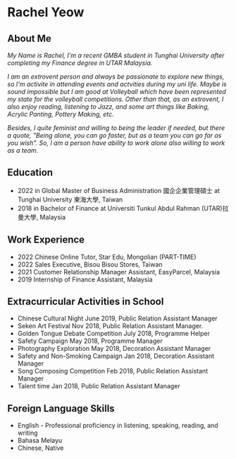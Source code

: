 # **Rachel Yeow**

## **About Me**
*My Name is Rachel, I'm a recent GMBA student in Tunghai University after completing my Finance degree in UTAR Malaysia.*

*I am an extrovent person and always be passionate to explore new things, so I'm activite in attending events and actvities during my uni life. Maybe is sound impossible but I am good at Volleyball which have been represented my state for the volleyball competitions. Other than that, as an extrovent, I also enjoy reading, listening to Jazz, and some art things like Baking, Acrylic Panting, Pottery Making, etc.*

*Besides, I quite feminist and willing to being the leader if needed, but there a quote, "Being alone, you can go faster, but as a team you can go far as you wish". So, I am a person have ability to work alone also willing to work as a team.*

## **Education**
- 2022 in Global Master of Business Administration 國企企業管理碩士 at Tunghai University 東海大學, Taiwan
- 2018 in Bachelor of Finance at Universiti Tunkul Abdul Rahman (UTAR)拉曼大學, Malaysia

## **Work Experience**
- 2022 Chinese Online Tutor, Star Edu, Mongolian (PART-TIME)
- 2022 Sales Executive, Bisou Bisou Stores, Taiwan
- 2021 Customer Relationship Manager Assistant, EasyParcel, Malaysia 
- 2019 Internship of Finance Assistant, Malaysia

## **Extracurricular Activities in School**
- Chinese Cultural Night June 2019, Public Relation Assistant Manager
- Seken Art Festival Nov 2018, Public Relation Assistant Manager. 
- Golden Tongue Debate Competition July 2018, Programme Helper
- Safety Campaign May 2018, Programme Manager
-  Photography Exploration May 2018, Decoration Assistant Manager 
- Safety and Non-Smoking Campaign Jan 2018, Decoration Assistant Manager
- Song Composing Competition Feb 2018, Public Relation Assistant Manager
- Talent time Jan 2018, Public Relation Assistant Manager

## **Foreign Language Skills**
- English - Professional proficiency in listening, speaking, reading, and writing
- Bahasa Melayu 
- Chinese, Native
